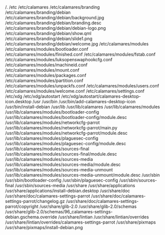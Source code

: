 /.
/etc
/etc/calamares
/etc/calamares/branding
/etc/calamares/branding/debian
/etc/calamares/branding/debian/background.jpg
/etc/calamares/branding/debian/branding.desc
/etc/calamares/branding/debian/debian-logo.png
/etc/calamares/branding/debian/show.qml
/etc/calamares/branding/debian/slide1.png
/etc/calamares/branding/debian/welcome.jpg
/etc/calamares/modules
/etc/calamares/modules/bootloader.conf
/etc/calamares/modules/finished.conf
/etc/calamares/modules/fstab.conf
/etc/calamares/modules/luksopenswaphookcfg.conf
/etc/calamares/modules/machineid.conf
/etc/calamares/modules/mount.conf
/etc/calamares/modules/packages.conf
/etc/calamares/modules/partition.conf
/etc/calamares/modules/unpackfs.conf
/etc/calamares/modules/users.conf
/etc/calamares/modules/welcome.conf
/etc/calamares/settings.conf
/etc/xdg
/etc/xdg/autostart
/etc/xdg/autostart/calamares-desktop-icon.desktop
/usr
/usr/bin
/usr/bin/add-calamares-desktop-icon
/usr/bin/install-debian
/usr/lib
/usr/lib/calamares
/usr/lib/calamares/modules
/usr/lib/calamares/modules/bootloader-config
/usr/lib/calamares/modules/bootloader-config/module.desc
/usr/lib/calamares/modules/networkcfg-parrot
/usr/lib/calamares/modules/networkcfg-parrot/main.py
/usr/lib/calamares/modules/networkcfg-parrot/module.desc
/usr/lib/calamares/modules/plaguesec-config
/usr/lib/calamares/modules/plaguesec-config/module.desc
/usr/lib/calamares/modules/sources-final
/usr/lib/calamares/modules/sources-final/module.desc
/usr/lib/calamares/modules/sources-media
/usr/lib/calamares/modules/sources-media/module.desc
/usr/lib/calamares/modules/sources-media-unmount
/usr/lib/calamares/modules/sources-media-unmount/module.desc
/usr/sbin
/usr/sbin/bootloader-config
/usr/sbin/plaguesec-config
/usr/sbin/sources-final
/usr/sbin/sources-media
/usr/share
/usr/share/applications
/usr/share/applications/install-debian.desktop
/usr/share/doc
/usr/share/doc/calamares-settings-parrot
/usr/share/doc/calamares-settings-parrot/changelog.gz
/usr/share/doc/calamares-settings-parrot/copyright
/usr/share/glib-2.0
/usr/share/glib-2.0/schemas
/usr/share/glib-2.0/schemas/96_calamares-settings-debian.gschema.override
/usr/share/lintian
/usr/share/lintian/overrides
/usr/share/lintian/overrides/calamares-settings-parrot
/usr/share/pixmaps
/usr/share/pixmaps/install-debian.png
